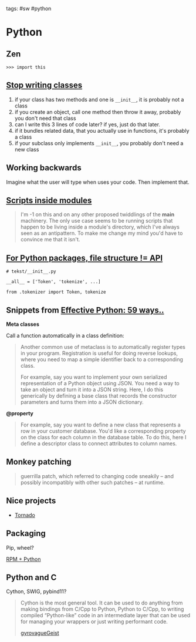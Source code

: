 tags: #sw #python

Python
======

Zen
---

    >>> import this

[Stop writing classes]
----------------------

1.  if your class has two methods and one is `__init__`, it is probably
    not a class
2.  if you create an object, call one method then throw it away,
    probably you don't need that class
3.  can I write this 3 lines of code later? if yes, just do that later.
4.  if it bundles related data, that you actually use in functions, it's
    probably a class
5.  if your subclass only implements `__init__`, you probably don't need
    a new class

Working backwards
-----------------

Imagine what the user will type when uses your code. Then implement
that.

[Scripts inside modules]
------------------------

> I'm -1 on this and on any other proposed twiddlings of the **main**
> machinery. The only use case seems to be running scripts that happen
> to be living inside a module's directory, which I've always seen as an
> antipattern. To make me change my mind you'd have to convince me that
> it isn't.

[For Python packages, file structure != API]
--------------------------------------------

    # tekst/__init__.py

    __all__ = ['Token', 'tokenize', ...]

    from .tokenizer import Token, tokenize

Snippets from [Effective Python: 59 ways..]
-------------------------------------------

**Meta classes**

Call a function automatically in a class definition:

> Another common use of metaclass is to automatically register types in
> your program. Registration is useful for doing reverse lookups, where
> you need to map a simple identifier back to a corresponding class.
>
> For example, say you want to implement your own serialized
> representation of a Python object using JSON. You need a way to take
> an object and turn it into a JSON string. Here, I do this generically
> by defining a base class that records the constructor parameters and
> turns them into a JSON dictionary.

**@property**

> For example, say you want to define a new class that represents a row
> in your customer database. You'd like a corresponding property on the
> class for each column in the database table. To do this, here I define
> a descriptor class to connect attributes to column names.

Monkey patching
---------------

> guerrilla patch, which referred to changing code sneakily – and
> possibly incompatibly with other such patches – at runtime.

Nice projects
-------------

-   [Tornado]

Packaging
---------

Pip, wheel?

[RPM + Python]

Python and C
------------

Cython, SWIG, pybind11?

> Cython is the most general tool. It can be used to do anything from
> making bindings from C/Cpp to Python, Python to C/Cpp, to writing
> compiled “Python-like” code in an intermediate layer that can be used
> for managing your wrappers or just writing performant code.
>
> [gyrovagueGeist]

  [Stop writing classes]: https://www.youtube.com/watch?v=o9pEzgHorH0&feature=youtu.be
  [Scripts inside modules]: https://mail.python.org/pipermail/python-3000/2007-April/006793.html
  [For Python packages, file structure != API]: https://benhoyt.com/writings/python-api-file-structure/
  [Effective Python: 59 ways..]: https://www.goodreads.com/en/book/show/23020812
  [Tornado]: https://github.com/tornadoweb/tornado
  [RPM + Python]: https://grimoire.carcano.ch/blog/packaging-a-python-wheel-as-rpm/
  [gyrovagueGeist]: https://news.ycombinator.com/item?id=36778617
